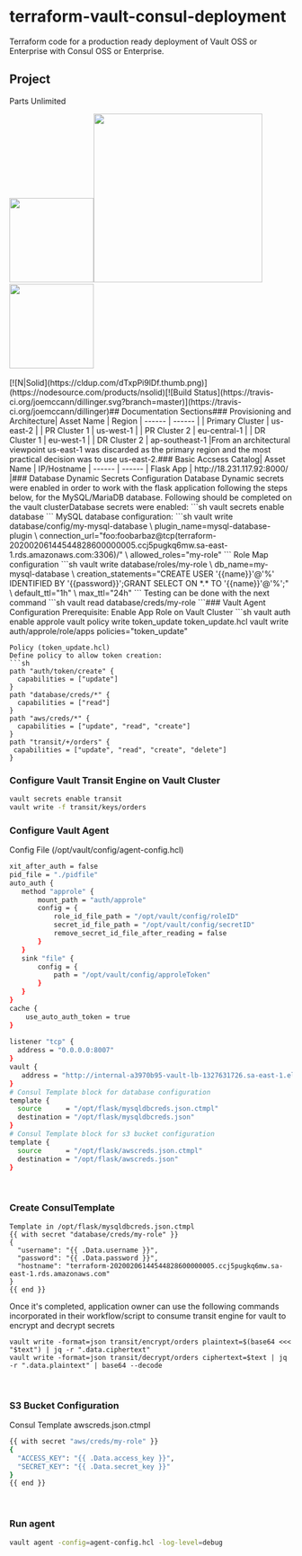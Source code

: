 # terraform-vault-consul-deployment
Terraform code for a production ready deployment of Vault OSS or Enterprise with Consul OSS or Enterprise.

## Project 

Parts Unlimited

<img src="https://cdn.websites.hibu.com/2ea7e038ab7a47a989614f1d6c43f2a5/dms3rep/multi/mobile/lo-215x216.png" width="150">
​
<img src="https://www.digitalonus.com/wp-content/uploads/2019/06/digital_on_us_logo.png" width="300"><br>
<img src="https://cdn.worldvectorlogo.com/logos/hashicorp.svg" width="150">
<br><br>
[![N|Solid](https://cldup.com/dTxpPi9lDf.thumb.png)](https://nodesource.com/products/nsolid)
​
[![Build Status](https://travis-ci.org/joemccann/dillinger.svg?branch=master)](https://travis-ci.org/joemccann/dillinger)
​
## Documentation Sections
​
### Provisioning and Architecture
​
| Asset Name | Region 
| ------ | ------ |
| Primary Cluster | us-east-2 | 
| PR Cluster 1 | us-west-1 | 
| PR Cluster 2 | eu-central-1 | 
| DR Cluster 1 | eu-west-1 |
| DR Cluster 2 | ap-southeast-1 |
​
From an architectural viewpoint us-east-1 was discarded as the primary region and the most practical decision was to use us-east-2.
​
### Basic Accsess Catalog
​
| Asset Name | IP/Hostname
| ------ | ------ 
| Flask App | http://18.231.117.92:8000/ |
​
### Database Dynamic Secrets Configuration
Database Dynamic secrets were enabled in order to work with the flask application following the steps below, for the MySQL/MariaDB database.
Following should be completed on the vault cluster
​
Database secrets were enabled:
```sh
vault secrets enable database
```
MySQL database configuration:
```sh
vault write database/config/my-mysql-database \
    plugin_name=mysql-database-plugin \
    connection_url="foo:foobarbaz@tcp(terraform-20200206144544828600000005.ccj5pugkq6mw.sa-east-1.rds.amazonaws.com:3306)/" \
    allowed_roles="my-role"
```
Role Map configuration
```sh
vault write database/roles/my-role \
    db_name=my-mysql-database \
    creation_statements="CREATE USER '{{name}}'@'%' IDENTIFIED BY '{{password}}';GRANT SELECT ON *.* TO '{{name}}'@'%';" \
    default_ttl="1h" \
    max_ttl="24h"
```
Testing can be done with the next command
```sh
vault read database/creds/my-role
```
​
### Vault Agent Configuration
Prerequisite: Enable App Role on Vault Cluster
```sh
vault auth enable approle
vault policy write token_update token_update.hcl
vault write auth/approle/role/apps policies="token_update"

```
Policy (token_update.hcl)  
Define policy to allow token creation:
```sh
path "auth/token/create" {
  capabilities = ["update"]
}
path "database/creds/*" {
  capabilities = ["read"]
}
path "aws/creds/*" {
  capabilities = ["update", "read", "create"]
}
path "transit/+/orders" {
 capabilities = ["update", "read", "create", "delete"]
}
```
### Configure Vault Transit Engine on Vault Cluster
```sh
vault secrets enable transit
vault write -f transit/keys/orders
```
### Configure Vault Agent
Config File (/opt/vault/config/agent-config.hcl)
```sh
xit_after_auth = false
pid_file = "./pidfile"
auto_auth {
   method "approle" {
       mount_path = "auth/approle"
       config = {
           role_id_file_path = "/opt/vault/config/roleID"
           secret_id_file_path = "/opt/vault/config/secretID"
           remove_secret_id_file_after_reading = false
       }
   }
   sink "file" {
       config = {
           path = "/opt/vault/config/approleToken"
       }
   }
}
cache {
    use_auto_auth_token = true
}
​
listener "tcp" {
  address = "0.0.0.0:8007"
}
vault {
   address = "http://internal-a3970b95-vault-lb-1327631726.sa-east-1.elb.amazonaws.com:8200"
}
# Consul Template block for database configuration
template {
  source      = "/opt/flask/mysqldbcreds.json.ctmpl"
  destination = "/opt/flask/mysqldbcreds.json"
}
# Consul Template block for s3 bucket configuration
template {
  source      = "/opt/flask/awscreds.json.ctmpl"
  destination = "/opt/flask/awscreds.json"
}
```
​
### Create ConsulTemplate
````
Template in /opt/flask/mysqldbcreds.json.ctmpl
{{ with secret "database/creds/my-role" }}
{
  "username": "{{ .Data.username }}",
  "password": "{{ .Data.password }}",
  "hostname": "terraform-20200206144544828600000005.ccj5pugkq6mw.sa-east-1.rds.amazonaws.com"
}
{{ end }}
````
Once it's completed, application owner can use the following commands incorporated in their workflow/script to consume transit engine for vault to encrypt and decrypt secrets
```
vault write -format=json transit/encrypt/orders plaintext=$(base64 <<< "$text") | jq -r ".data.ciphertext"
vault write -format=json transit/decrypt/orders ciphertext=$text | jq -r ".data.plaintext" | base64 --decode
```
​
### S3 Bucket Configuration
Consul Template awscreds.json.ctmpl
```sh
{{ with secret "aws/creds/my-role" }}
{
  "ACCESS_KEY": "{{ .Data.access_key }}",
  "SECRET_KEY": "{{ .Data.secret_key }}"
}
{{ end }}
```
​
### Run agent
```sh
vault agent -config=agent-config.hcl -log-level=debug
```

